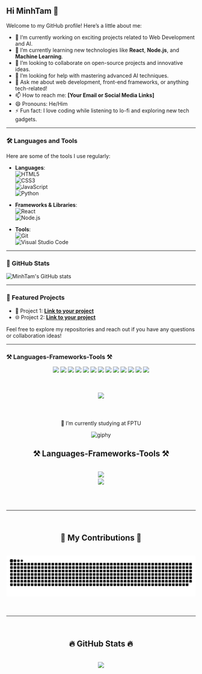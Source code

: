## Hi MinhTam 👋

Welcome to my GitHub profile! Here’s a little about me:

- 🔭 I’m currently working on exciting projects related to Web Development and AI.
- 🌱 I’m currently learning new technologies like **React**, **Node.js**, and **Machine Learning**.
- 👯 I’m looking to collaborate on open-source projects and innovative ideas.
- 🤔 I’m looking for help with mastering advanced AI techniques.
- 💬 Ask me about web development, front-end frameworks, or anything tech-related!
- 📫 How to reach me: **[Your Email or Social Media Links]**
- 😄 Pronouns: He/Him
- ⚡ Fun fact: I love coding while listening to lo-fi and exploring new tech gadgets.

---

### 🛠️ Languages and Tools
Here are some of the tools I use regularly:

- **Languages**:  
  ![HTML5](https://img.shields.io/badge/-HTML5-E34F26?logo=html5&logoColor=white&style=flat)  
  ![CSS3](https://img.shields.io/badge/-CSS3-1572B6?logo=css3&logoColor=white&style=flat)  
  ![JavaScript](https://img.shields.io/badge/-JavaScript-F7DF1E?logo=javascript&logoColor=black&style=flat)  
  ![Python](https://img.shields.io/badge/-Python-3776AB?logo=python&logoColor=white&style=flat)

- **Frameworks & Libraries**:  
  ![React](https://img.shields.io/badge/-React-61DAFB?logo=react&logoColor=black&style=flat)  
  ![Node.js](https://img.shields.io/badge/-Node.js-339933?logo=node.js&logoColor=white&style=flat)

- **Tools**:  
  ![Git](https://img.shields.io/badge/-Git-F05032?logo=git&logoColor=white&style=flat)  
  ![Visual Studio Code](https://img.shields.io/badge/-VS%20Code-007ACC?logo=visual-studio-code&logoColor=white&style=flat)

---

### 🌟 GitHub Stats

![MinhTam's GitHub stats](https://github-readme-stats.vercel.app/api?username=Minhtamkim&show_icons=true&theme=radical)

---

### 📌 Featured Projects
- 🚀 Project 1: **[Link to your project](#)**  
- 🌐 Project 2: **[Link to your project](#)**  

Feel free to explore my repositories and reach out if you have any questions or collaboration ideas!

---

### ⚒️ Languages-Frameworks-Tools ⚒️

<p align="center">
  <img src="https://img.shields.io/badge/-Node.js-339933?logo=Node.js&logoColor=white&style=for-the-badge" />
  <img src="https://img.shields.io/badge/-GitHub-181717?logo=GitHub&logoColor=white&style=for-the-badge" />
  <img src="https://img.shields.io/badge/-Firebase-FFCA28?logo=Firebase&logoColor=black&style=for-the-badge" />
  <img src="https://img.shields.io/badge/-Express.js-000000?logo=Express&logoColor=white&style=for-the-badge" />
  <img src="https://img.shields.io/badge/-MongoDB-47A248?logo=MongoDB&logoColor=white&style=for-the-badge" />
  <img src="https://img.shields.io/badge/-React-61DAFB?logo=React&logoColor=black&style=for-the-badge" />
  <img src="https://img.shields.io/badge/-Angular-DD0031?logo=Angular&logoColor=white&style=for-the-badge" />
  <img src="https://img.shields.io/badge/-Electron-47848F?logo=Electron&logoColor=white&style=for-the-badge" />
  <img src="https://img.shields.io/badge/-Next.js-000000?logo=Next.js&logoColor=white&style=for-the-badge" />
  <img src="https://img.shields.io/badge/-JavaScript-F7DF1E?logo=JavaScript&logoColor=black&style=for-the-badge" />
  <img src="https://img.shields.io/badge/-TypeScript-3178C6?logo=TypeScript&logoColor=white&style=for-the-badge" />
  <img src="https://img.shields.io/badge/-Redux-764ABC?logo=Redux&logoColor=white&style=for-the-badge" />
  <img src="https://img.shields.io/badge/-D3.js-F9A03C?logo=D3.js&logoColor=black&style=for-the-badge" />
</p>
<h1 align="center">
    <img   src="https://readme-typing-svg.herokuapp.com/?font=Righteous&size=35&center=true&vCenter=true&width=500&height=70&duration=4000&lines=Hi+There!+👋;+I'm+Hong+Thinh!;" />
</h1>



<br/>

<div align="center">


 
 🔭 I’m currently studying at FPTU


 
 </div>





<p align="center">
  <img src="https://user-images.githubusercontent.com/74038190/235224431-e8c8c12e-6826-47f1-89fb-2ddad83b3abf.gif" alt="giphy" />
</p>
<h2 align="center">⚒️ Languages-Frameworks-Tools ⚒️</h2>
<br/>
<div align="center">
    <img src="https://skillicons.dev/icons?i=nodejs,github,gitlab,express,firebase,mongodb" /><br>
  <img src="https://skillicons.dev/icons?i=react,angular,electron,next,javascript,typescript,d3,redux,styledcomponents" /><br>
</div>
  <br/><br/><br/>
<hr/>
<br>
<div align="center">
  <h2>🐍 My Contributions 🐍</h2>
  <br>
  <img alt="snake eating my contributions" src="https://raw.githubusercontent.com/salesp07/salesp07/output/github-contribution-grid-snake.svg" />
  <br/><br/><br/>
</div>

<hr/>
<br>
<h2 align="center">🔥 GitHub Stats 🔥</h2>
<!-- https://github.com/anuraghazra/github-readme-stats -->
<br>
<div align=center>
  <a href="#" title="thanhtin4401">
    <img width="315" align="center" src="https://github-readme-stats.vercel.app/api/top-langs/?username=thanhtin4401&hide=c%23,powershell,Mathematica,Ruby,Objective-C,Objective-C%2b%2b,Cuda&title_color=61dafb&text_color=ffffff&icon_color=61dafb&bg_color=20232a&langs_count=8&layout=compact&border_color=61dafb&hide_border=true" />
  </a>

</div>



